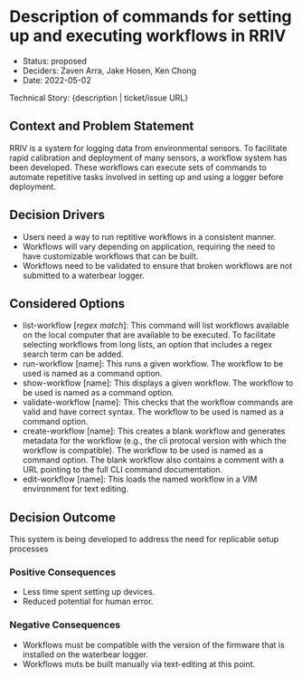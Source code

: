 # Description of commands for setting up and executing workflows in RRIV

* Status: proposed
* Deciders: Zaven Arra, Jake Hosen, Ken Chong
* Date: 2022-05-02

Technical Story: {description | ticket/issue URL} <!-- optional -->

## Context and Problem Statement

RRIV is a system for logging data from environmental sensors. To facilitate rapid calibration and deployment of many sensors, a workflow system has been developed. These workflows can execute sets of commands to automate repetitive tasks involved in setting up and using a logger before deployment.

## Decision Drivers

* Users need a way to run reptitive workflows in a consistent manner.
* Workflows will vary depending on application, requiring the need to have customizable workflows that can be built.
* Workflows need to be validated to ensure that broken workflows are not submitted to a waterbear logger.

## Considered Options

* list-workflow [*regex match*]: This command will list workflows available on the local computer that are available to be executed. To facilitate selecting workflows from long lists, an option that includes a regex search term can be added.
* run-workflow [name]: This runs a given workflow. The workflow to be used is named as a command option.
* show-workflow [name]: This displays a given workflow. The workflow to be used is named as a command option.
* validate-workflow [name]: This checks that the workflow commands are valid and have correct syntax. The workflow to be used is named as a command option.
* create-workflow [name]: This creates a blank workflow and generates metadata for the workflow (e.g., the cli protocal version with which the workflow is compatible). The workflow to be used is named as a command option.  The blank workflow also contains a comment with a URL pointing to the full CLI command documentation.
* edit-workflow [name]: This loads the named workflow in a VIM environment for text editing.

## Decision Outcome

This system is being developed to address the need for replicable setup processes

### Positive Consequences

* Less time spent setting up devices.
* Reduced potential for human error.

### Negative Consequences

* Workflows must be compatible with the version of the firmware that is installed on the waterbear logger.
* Workflows muts be built manually via text-editing at this point.
